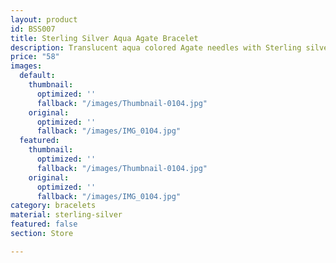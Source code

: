 ```yaml
---
layout: product
id: BSS007
title: Sterling Silver Aqua Agate Bracelet
description: Translucent aqua colored Agate needles with Sterling silver spacers.
price: "58"
images:
  default:
    thumbnail:
      optimized: ''
      fallback: "/images/Thumbnail-0104.jpg"
    original:
      optimized: ''
      fallback: "/images/IMG_0104.jpg"
  featured:
    thumbnail:
      optimized: ''
      fallback: "/images/Thumbnail-0104.jpg"
    original:
      optimized: ''
      fallback: "/images/IMG_0104.jpg"
category: bracelets
material: sterling-silver
featured: false
section: Store

---
```

